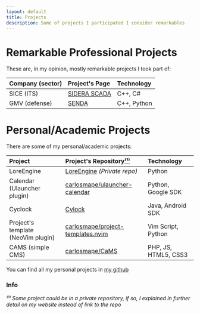 ```yaml
---
layout: default
title: Projects
description: Some of projects I participated I consider remarkables
---
```


# Remarkable Professional Projects
These are, in my opinion, mostly remarkable projects I took part of:

| Company (sector)  | Project's Page                   | Technology |
|:------------------|:---------------------------------|:-----------|
| SICE (ITS)        |[SIDERA SCADA](/projects/sidera)  |C++, C#		| 
| GMV (defense)     |[SENDA](/projects/senda)          |C++, Python	|

# Personal/Academic Projects
There are some of my personal/academic projects:

| Project           				| Project's Repository[⁽¹⁾](#Info)															| Technology  			|
|:----------------------------------|:------------------------------------------------------------------------------------------|:----------------------|
| LoreEngine        				|[LoreEngine](/projects/lorengine/) *(Private repo)*										|Python					| 
| Calendar (Ulauncher plugin) 		|[carlosmape/ulauncher-calendar](https://github.com/Carlosmape/ulauncher-calendar)			|Python, Google SDK		|
| Cyclock    						|[Cylock](/projects/cylock/)																	|Java, Android SDK 		| 
| Project's template (NeoVim plugin)|[carlosmape/project-templates.nvim](https://github.com/Carlosmape/project-templates.nvim)	|Vim Script, Python		|
| CAMS (simple CMS) 				|[carlosmape/CaMS](http://github.com/carlosmape/CAMS)										|PHP, JS, HTML5, CSS3	|

You can find all my personal projects in [my github](https://github.com/Carlosmape)

### Info
*⁽¹⁾ Some project could be in a private repository, if so, I explained in further detail on my website instead of link to the repo*
